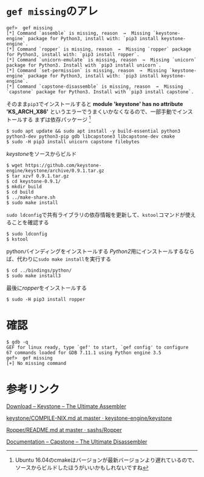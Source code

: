 <!-- TITLE: Missing -->
<!-- SUBTITLE: A quick summary of Missing -->

# `gef missing`のアレ

```console
gef>  gef missing
[*] Command `assemble` is missing, reason  →  Missing `keystone-engine` package for Python3, install with: `pip3 install keystone-engine`.
[*] Command `ropper` is missing, reason  →  Missing `ropper` package for Python3, install with: `pip3 install ropper`.
[*] Command `unicorn-emulate` is missing, reason  →  Missing `unicorn` package for Python3. Install with `pip3 install unicorn`.
[*] Command `set-permission` is missing, reason  →  Missing `keystone-engine` package for Python3, install with: `pip3 install keystone-engine`.
[*] Command `capstone-disassemble` is missing, reason  →  Missing `capstone` package for Python3. Install with `pip3 install capstone`.
```

そのまま`pip3`でインストールすると **module 'keystone' has no attribute 'KS_ARCH_X86'** というエラーでうまくいかなくなるので、一部手動でインストールする
まずは依存パッケージ [^10]

```console
$ sudo apt update && sudo apt install -y build-essential python3 python3-dev python3-pip gdb libcapstone3 libcapstone-dev cmake
$ sudo -H pip3 install unicorn capstone filebytes
```

*keystone*をソースからビルド

```console
$ wget https://github.com/keystone-engine/keystone/archive/0.9.1.tar.gz
$ tar xzvf 0.9.1.tar.gz 
$ cd keystone-0.9.1/
$ mkdir build
$ cd build
$ ../make-share.sh
$ sudo make install
```

`sudo ldconfig`で共有ライブラリの依存情報を更新して、`kstool`コマンドが使えることを確認する

```console
$ sudo ldconfig
$ kstool 
```

pythonバインディングをインストールする
*Python2*用にインストールするならば、代わりに`sudo make install`を実行する

```console
$ cd ../bindings/python/
$ sudo make install3
```

最後に*ropper*をインストールする

```console
$ sudo -H pip3 install ropper
```

# 確認

```console
$ gdb -q
GEF for linux ready, type `gef' to start, `gef config' to configure
67 commands loaded for GDB 7.11.1 using Python engine 3.5
gef>  gef missing
[+] No missing command
```

# 参考リンク

[Download – Keystone – The Ultimate Assembler](http://www.keystone-engine.org/download/)

[keystone/COMPILE-NIX.md at master · keystone-engine/keystone](https://github.com/keystone-engine/keystone/blob/master/docs/COMPILE-NIX.md)

[Ropper/README.md at master · sashs/Ropper](https://github.com/sashs/Ropper/blob/master/README.md)

[Documentation – Capstone – The Ultimate Disassembler](https://www.capstone-engine.org/documentation.html)

[^10]: Ubuntu 16.04のcmakeはバージョンが最新バージョンより遅れているので、ソースからビルドしたほうがいいかもしれないですね
